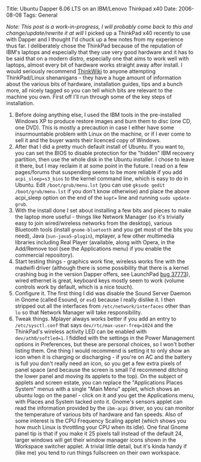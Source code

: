 Title: Ubuntu Dapper 6.06 LTS on an IBM/Lenovo Thinkpad x40
Date: 2006-08-08
Tags: General

*Note: This post is a work-in-progress, I will probably come back to this and change/update/rewrite it at will*
I picked up a ThinkPad x40 recently to use with Dapper and I thought I'd chuck up a few notes from my experience thus far. I deliberately chose the ThinkPad because of the reputation of IBM's laptops and especially that they use very good hardware and it has to be said that on a modern distro, especially one that aims to work well with laptops, almost every bit of hardware works straight away after install. I would seriously recommend [ThinkWiki](http://www.thinkwiki.org/) to anyone attempting ThinkPad/Linux shenanigans - they have a huge amount of information about the various bits of hardware, installation guides, tips and a bunch more, all nicely tagged so you can tell which bits are relevant to the machine you own.
First off I'll run through some of the key steps of installation.
1. Before doing anything else, I used the IBM tools in the pre-installed Windows XP to produce restore images and burn them to disc (one CD, one DVD). This is mostly a precaution in case I either have some insurmountable problem with Linux on the machine, or if I ever come to sell it and the buyer wants their licenced copy of Windows.
2. After that I did a pretty much default install of Ubuntu. If you want to, you can set the BIOS to disable protection for the "hidden" IBM recovery partition, then use the whole disk in the Ubuntu installer. I chose to leave it there, but I may reclaim it at some point in the future. I read on a few pages/forums that suspending seems to be more reliable if you add `acpi_sleep=s3_bios` to the kernel command line, which is easy to do in Ubuntu. Edit `/boot/grub/menu.lst` (you can use `gksudo gedit /boot/grub/menu.lst` if you don't know otherwise) and place the above acpi\_sleep option on the end of the `kopt=` line and running `sudo update-grub`.
3. With the install done I set about installing a few bits and pieces to make the laptop more useful - things like Network Manager (so it's trivially easy to join wired/wireless networks from the desktop), various Bluetooth tools (install `gnome-bluetooth` and you get most of the bits you need), Java (`sun-java5-plugin`), mplayer, a few other multimedia libraries including Real Player (available, along with Opera, in the Add/Remove tool (see the Applications menu) if you enable the commercial repository).
4. Start testing things - graphics work fine, wireless works fine with the madwifi driver (although there is some possibility that there is a kernel crashing bug in the version Dapper offers, see LaunchPad [bug 37773](https://launchpad.net/distros/ubuntu/+source/linux-restricted-modules-2.6.15/+bug/37773)), wired ethernet is great, keyboard keys mostly seem to work (volume controls work by default, which is a nice touch).
5. Configure it. The first thing I did was disable the Sound Server Daemon in Gnome (called Esound, or `esd`) because I really dislike it. I then stripped out all the interfaces from `/etc/network/interfaces` other than `lo` so that Network Manager will take responsibility.
6. Tweak things. Mplayer always works better if you add an entry to `/etc/sysctl.conf` that says `dev/rtc/max-user-freq=1024` and the ThinkPad's wireless activity LED can be enabled with `dev/ath0/softled=1`. I fiddled with the settings in the Power Management options in Preferences, but these are personal choices, so I won't bother listing them. One thing I would recommend is setting it to only show an icon when it is charging or discharging - if you're on AC and the battery is full you don't really need an icon, so you get a few extra pixels of panel space (and because the screen is small I'd recommend ditching the lower panel and moving its applets to the top). On the subject of applets and screen estate, you can replace the "Applications Places System" menus with a single "Main Menu" applet, which shows an ubuntu logo on the panel - click on it and you get the Applications menu, with Places and System tacked onto it. Gnome's sensors applet can read the information provided by the `ibm-acpi` driver, so you can monitor the temperature of various bits of hardware and fan speeds. Also of some interest is the CPU Frequency Scaling applet (which shows you how much Linux is throttling your CPU when its idle). One final Gnome panel tip is that if you make it 25 pixels tall instead of the default 24, larger windows will get their window manager icons shown in the Workspace switcher applet. A trivial little detail, but it's kinda handy if (like me) you tend to run things fullscreen on their own workspace.
